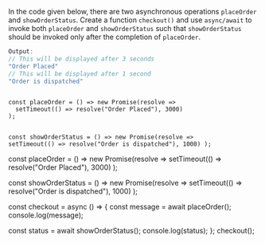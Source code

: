 In the code given below, there are two asynchronous operations `placeOrder` and `showOrderStatus`. Create a function `checkout()` and use `async/await` to invoke both `placeOrder` and `showOrderStatus` such that `showOrderStatus` should be invoked only after the completion of `placeOrder`.

```js
Output:
// This will be displayed after 3 seconds
"Order Placed"
// This will be displayed after 1 second
"Order is dispatched"
```

<codeblock type="exercise" language="javascript" evaluateAsync="true" timeOut="2000" testMode="fixedInput">
<code>
const placeOrder = () => new Promise(resolve =>
  setTimeout(() => resolve("Order Placed"), 3000)
);

const showOrderStatus = () => new Promise(resolve =>
  setTimeout(() => resolve("Order is dispatched"), 1000)
);
</code>

<solution>
const placeOrder = () => new Promise(resolve =>
  setTimeout(() => resolve("Order Placed"), 3000)
);

const showOrderStatus = () => new Promise(resolve =>
  setTimeout(() => resolve("Order is dispatched"), 1000)
);

const checkout = async () => {
  const message = await placeOrder();
  console.log(message);

  const status = await showOrderStatus();
  console.log(status);
};
checkout();
</solution>
</codeblock>
